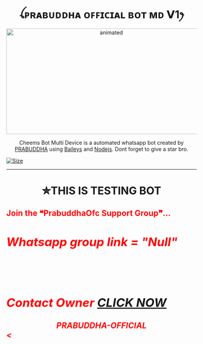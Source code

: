 

<h1 align="center">ꪶᴘʀᴀʙᴜᴅᴅʜᴀ ᴏꜰꜰɪᴄɪᴀʟ ʙᴏᴛ ᴍᴅ 𝗩1ꫂ<br></h1>
<p align="center">
<img src="https://i.imgur.com/SdZFgwU.jpeg" alt="animated" width="540" height="280" />
</p>

<p align="center">
Cheems Bot Multi Device is a automated whatsapp bot created by <a href="https://github.com/PRABUDDHA-OFFICIAL" target="_blank">PRABUDDHA</a> using <a href="https://github.com/adiwajshing/Baileys" target="_blank">Baileys</a> and <a href="https://github.com/nodejs" target="_blank">Nodejs</a>. Dont forget to give a star bro.
</p>

<p YOUTUBE="center">
<a href="https://youtu.com/"><img title="Size" src="https://img.shields.io/badge/Tutorial-Video-green"></a>
</p>

------

<center><h1>✮THIS IS TESTING BOT </h1> </center> 
<h2> <font color="red" face=%Monotype Corsiva"> Join the ❝PrabuddhaOfc Support Group❞...
<h2> <i> Whatsapp group link = "Null" </h2> 
<h2> <br><br>Contact Owner <a href="wa.me/94774155960">CLICK NOW</a>
<h4> <center> PRABUDDHA-OFFICIAL </center>
<

